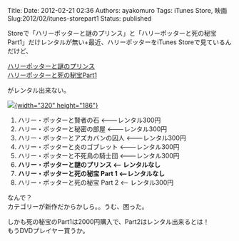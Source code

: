 Title: 
Date: 2012-02-21 02:36
Authors: ayakomuro
Tags:  iTunes Store, 映画
Slug:2012/02/itunes-storepart1
Status: published


Storeで「ハリーポッターと謎のプリンス」と「ハリーポッターと死の秘宝Part1」だけレンタルが無い+最近、ハリーポッターをiTunes
Storeで見ているんだけど、

[ハリーポッターと謎のプリンス](http://itunes.apple.com/jp/movie/id395594526)  
[ハリーポッターと死の秘宝Part1](http://itunes.apple.com/jp/movie/id418110939)

がレンタル出来ない。

[![](http://3.bp.blogspot.com/-UZU62rKlVlY/T0MBwel6vTI/AAAAAAAAPPw/qvQuYcw5b98/s320/harryonitunes.png){width="320"
height="186"}](http://3.bp.blogspot.com/-UZU62rKlVlY/T0MBwel6vTI/AAAAAAAAPPw/qvQuYcw5b98/s1600/harryonitunes.png)

1.  ハリー・ポッターと賢者の石 \<\-\--レンタル300円
2.  ハリー・ポッターと秘密の部屋 \<\-\--レンタル300円
3.  ハリー・ポッターとアズカバンの囚人 \<\-\--レンタル300円
4.  ハリー・ポッターと炎のゴブレット \<\-\--レンタル300円
5.  ハリー・ポッターと不死鳥の騎士団 \<\-\--レンタル300円
6.  **ハリー・ポッターと謎のプリンス \<\-- レンタルなし**
7.  **ハリー・ポッターと死の秘宝 Part 1 \<\--レンタルなし**
8.  ハリー・ポッターと死の秘宝 Part 2 \<\-- レンタル300円

なんで？  
カテゴリーが新作だからかしら。。うむ、困った。

しかも死の秘宝のPart1は2000円購入で、Part2はレンタル出来るとは！  
もうDVDプレイヤー買うか。
